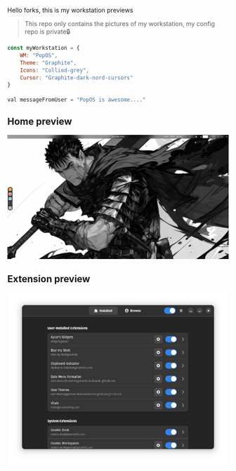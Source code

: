 
Hello forks, this is my workstation previews 
> This repo only contains the pictures of my workstation, my config repo is private🔒 

```javascript
const myWorkstation = {
    WM: "PopOS",
    Theme: "Graphite",
    Icons: "Colliod-grey",
    Cursor: "Graphite-dark-nord-cursors"
}

val messageFromUser = "PopOS is awesome...."
```

## Home preview
![home](./pics/home.png)

## Extension preview
![Extension](./pics/extension.png)

